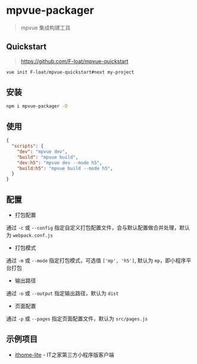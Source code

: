 # mpvue-packager

> mpvue 集成构建工具

## Quickstart

> https://github.com/F-loat/mpvue-quickstart

``` bash
vue init F-loat/mpvue-quickstart#next my-project
```

## 安装

``` bash
npm i mpvue-packager -D
```

## 使用

``` json
{
  "scripts": {
    "dev": "mpvue dev",
    "build": "mpvue build",
    "dev:h5": "mpvue dev --mode h5",
    "build:h5": "mpvue build --mode h5",
  }
}
```

## 配置

* 打包配置

通过 `-c` 或 `--config` 指定自定义打包配置文件，会与默认配置做合并处理，默认为 `webpack.conf.js`

* 打包模式

通过 `-m` 或 `--mode` 指定打包模式，可选值 `['mp', 'h5']`, 默认为 `mp`，即小程序平台打包

* 输出路径

通过 `-o` 或 `--output` 指定输出路径，默认为 `dist`

* 页面配置

通过 `-p` 或 `--pages` 指定页面配置文件，默认为 `src/pages.js`

## 示例项目

* [ithome-lite](https://github.com/F-loat/ithome-lite) - IT之家第三方小程序版客户端
